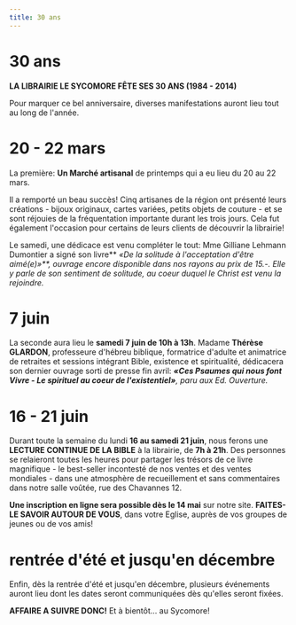 ```yaml
---
title: 30 ans
---
```



30 ans
======

**LA LIBRAIRIE LE SYCOMORE FÊTE SES 30 ANS (1984 - 2014)**

Pour marquer ce bel anniversaire, diverses manifestations auront lieu tout au long de l'année.

20 - 22 mars
============

La première: **Un Marché artisanal** de printemps qui a eu lieu du 20 au 22 mars.

Il a remporté un beau succès! Cinq artisanes de la région ont présenté leurs créations - bijoux originaux, cartes variées, petits objets de couture - et se sont réjouies de la fréquentation importante durant les trois jours. Cela fut également l'occasion pour certains de leurs clients de découvrir la librairie!

Le samedi, une dédicace est venu compléter le tout: Mme Gilliane Lehmann Dumontier a signé son livre**<span style="font-style: italic;"> «De la solitude à l'acceptation d'être aimé(e)»**, ouvrage encore disponible dans nos rayons au prix de 15.-. Elle y parle de son sentiment de solitude, au coeur duquel le Christ est venu la rejoindre.

7 juin
======

La seconde aura lieu le **samedi 7 juin de 10h à 13h**. Madame **Thérèse GLARDON**, professeure d'hébreu biblique, formatrice d'adulte et animatrice de retraites et sessions intégrant Bible, existence et spiritualité, dédicacera son dernier ouvrage sorti de presse fin avril: <span style="font-style: italic;">**«Ces Psaumes qui nous font Vivre - Le spirituel au coeur de l'existentiel»**, paru aux Ed. Ouverture.

16 - 21 juin
============

Durant toute la semaine du lundi **16 au samedi 21 juin**, nous ferons une **LECTURE CONTINUE DE LA BIBLE** à la librairie, de **7h à 21h**. Des personnes se relaieront toutes les heures pour partager les trésors de ce livre magnifique - le best-seller incontesté de nos ventes et des ventes mondiales - dans une atmosphère de recueillement et sans commentaires dans notre salle voûtée, rue des Chavannes 12.

**Une inscription en ligne sera possible dès le 14 mai** sur notre site. **FAITES-LE SAVOIR AUTOUR DE VOUS**, dans votre Eglise, auprès de vos groupes de jeunes ou de vos amis!

rentrée d'été et jusqu'en décembre
==================================

Enfin, dès la rentrée d'été et jusqu'en décembre, plusieurs événements auront lieu dont les dates seront communiquées dès qu'elles seront fixées.

**AFFAIRE A SUIVRE DONC!** Et à bientôt... au Sycomore!

 
